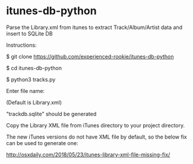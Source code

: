 # itunes-db-python
Parse the Library.xml from itunes to extract Track/Album/Artist data and insert to SQLite DB

Instructions:

$ git clone https://github.com/experienced-rookie/itunes-db-python

$ cd itunes-db-python

$ python3 tracks.py

Enter file name: 

(Default is Library.xml)

"trackdb.sqlite" should be generated

Copy the Library XML file from iTunes directory to your project directory.

The new iTunes versions do not have XML file by default, so the below fix can be used to generate one:

http://osxdaily.com/2018/05/23/itunes-library-xml-file-missing-fix/
